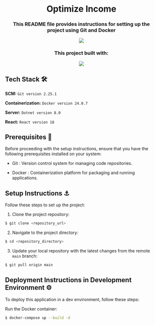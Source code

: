 <div>
<h1 align="center">Optimize Income</h1>

<h3 align="center">This README file provides instructions for setting up the project using Git and Docker  </h3>


<p align="center">
  <a href="https://skillicons.dev">
    <img src="https://skillicons.dev/icons?i=git,docker" />
  </a>
</p>

<h3 align="center">This project built with:</h3>

<p align="center">
  <a href="https://skillicons.dev">
    <img src="https://skillicons.dev/icons?i=dotnet" />
  </a>
</p>
</div>

## Tech Stack 🛠️

**SCM:**  `Git version 2.25.1` 

**Containerization:**  `Docker version 24.0.7` 

**Server:**  `Dotnet version 8.0` 

**React:**  `React version 18` 

## Prerequisites 📌

Before proceeding with the setup instructions, ensure that you have the following prerequisites installed on your system:

-  Git : Version control system for managing code repositories.

-  Docker : Containerization platform for packaging and running applications.

## Setup Instructions ⚓

Follow these steps to set up the project:

1. Clone the project repository:

```sh
$ git clone <repository_url>
```
2. Navigate to the project directory:

```sh
$ cd <repository_directory>
```

3. Update your local repository with the latest changes from the remote `main` branch:


```sh
$ git pull origin main
```

## Deployment Instructions in Development Environment ⚙️

To deploy this application in a dev environment, follow these steps:



Run the Docker container:

```sh
$ docker-compose up --build -d
```

